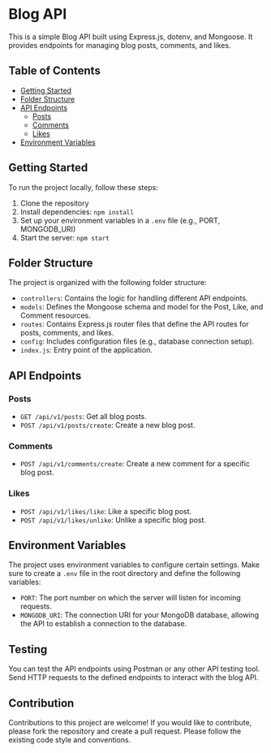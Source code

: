# Blog API

This is a simple Blog API built using Express.js, dotenv, and Mongoose. It provides endpoints for managing blog posts, comments, and likes.

## Table of Contents

- [Getting Started](#getting-started)
- [Folder Structure](#folder-structure)
- [API Endpoints](#api-endpoints)
  - [Posts](#posts)
  - [Comments](#comments)
  - [Likes](#likes)
- [Environment Variables](#environment-variables)

## Getting Started

To run the project locally, follow these steps:

1. Clone the repository
2. Install dependencies: `npm install`
3. Set up your environment variables in a `.env` file (e.g., PORT, MONGODB_URI)
4. Start the server: `npm start`

## Folder Structure

The project is organized with the following folder structure:

- `controllers`: Contains the logic for handling different API endpoints.
- `models`: Defines the Mongoose schema and model for the Post, Like, and Comment resources.
- `routes`: Contains Express.js router files that define the API routes for posts, comments, and likes.
- `config`: Includes configuration files (e.g., database connection setup).
- `index.js`: Entry point of the application.

## API Endpoints

### Posts

- `GET /api/v1/posts`: Get all blog posts.
- `POST /api/v1/posts/create`: Create a new blog post.

### Comments

- `POST /api/v1/comments/create`: Create a new comment for a specific blog post.

### Likes

- `POST /api/v1/likes/like`: Like a specific blog post.
- `POST /api/v1/likes/unlike`: Unlike a specific blog post.

## Environment Variables

The project uses environment variables to configure certain settings. Make sure to create a `.env` file in the root directory and define the following variables:
- `PORT`: The port number on which the server will listen for incoming requests.
- `MONGODB_URI`: The connection URI for your MongoDB database, allowing the API to establish a connection to the database.

## Testing

You can test the API endpoints using Postman or any other API testing tool. Send HTTP requests to the defined endpoints to interact with the blog API.

## Contribution

Contributions to this project are welcome! If you would like to contribute, please fork the repository and create a pull request. Please follow the existing code style and conventions.
